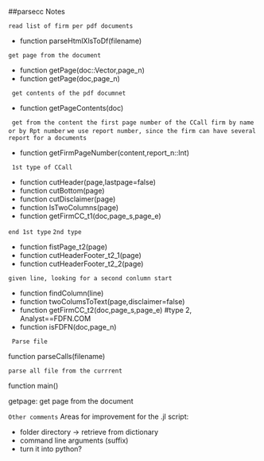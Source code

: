 ##parsecc Notes

``` read list of firm per pdf documents ```

- function parseHtmlXlsToDf(filename)

``` get page from the document ```

- function getPage(doc::Vector,page_n)
- function getPage(doc,page_n)

``` get contents of the pdf documnet```

- function getPageContents(doc)

``` get from the content the first page number of the CCall firm by name or by Rpt number```
``` we use report number, since the firm can have several report for a documents ```

- function getFirmPageNumber(content,report_n::Int)

``` 1st type of CCall```

- function cutHeader(page,lastpage=false)
- function cutBottom(page)
- function cutDisclaimer(page)
- function IsTwoColumns(page)
- function getFirmCC_t1(doc,page_s,page_e)

``` end 1st type ```
``` 2nd type ```

- function fistPage_t2(page)
- function cutHeaderFooter_t2_1(page)
- function cutHeaderFooter_t2_2(page)

```given line, looking for a second conlumn start ```

- function findColumn(line)
- function twoColumsToText(page,disclaimer=false)
- function getFirmCC_t2(doc,page_s,page_e) #type 2, Analyst==FDFN.COM
- function isFDFN(doc,page_n)

``` Parse file```

function parseCalls(filename)

```parse all file from the currrent  ```

function main()

getpage: get page from the document


``` Other comments ```
Areas for improvement for the .jl script:
- folder directory -> retrieve from dictionary
- command line arguments (suffix)
- turn it into python?